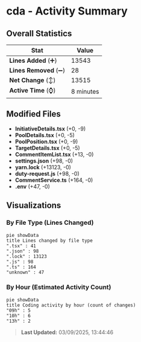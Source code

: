 # cda - Activity Summary 

## Overall Statistics

| Stat                   | Value                                                             |
| ---------------------- | ----------------------------------------------------------------- |
| **Lines Added** (➕)   | 13543                                          |
| **Lines Removed** (➖) | 28                                        |
| **Net Change** (↕)    | 13515                |
| **Active Time** (⌚)   | 8 minutes |


## Modified Files
- **InitiativeDetails.tsx** (+0, -9)
- **PoolDetails.tsx** (+0, -5)
- **PoolPosition.tsx** (+0, -9)
- **TargetDetails.tsx** (+0, -5)
- **CommentItemList.tsx** (+13, -0)
- **settings.json** (+98, -0)
- **yarn.lock** (+13123, -0)
- **duty-request.js** (+98, -0)
- **CommentService.ts** (+164, -0)
- **.env** (+47, -0)

## Visualizations

### By File Type (Lines Changed)

```mermaid
pie showData
title Lines changed by file type
".tsx" : 41
".json" : 98
".lock" : 13123
".js" : 98
".ts" : 164
"unknown" : 47
```

### By Hour (Estimated Activity Count)

```mermaid
pie showData
title Coding activity by hour (count of changes)
"09h" : 5
"10h" : 6
"13h" : 2
```


> **Last Updated:** 03/09/2025, 13:44:46